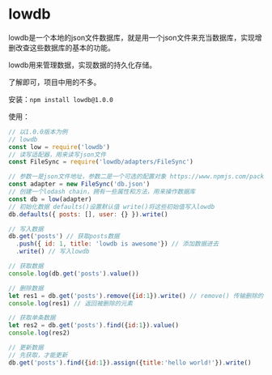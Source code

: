 # lowdb

lowdb是一个本地的json文件数据库，就是用一个json文件来充当数据库，实现增删改查这些数据库的基本的功能。

lowdb用来管理数据，实现数据的持久化存储。

了解即可，项目中用的不多。

安装：`npm install lowdb@1.0.0`

使用：

```js
// 以1.0.0版本为例
// lowdb
const low = require('lowdb')
// 读写适配器，用来读写json文件 
const FileSync = require('lowdb/adapters/FileSync')

// 参数一是json文件地址，参数二是一个可选的配置对象 https://www.npmjs.com/package/lowdb/v/1.0.0
const adapter = new FileSync('db.json')
// 创建一个lodash chain，拥有一些属性和方法，用来操作数据库
const db = low(adapter)
// 初始化数据 defaults()设置默认值 write()将这些初始值写入lowdb
db.defaults({ posts: [], user: {} }).write()

// 写入数据
db.get('posts') // 获取posts数据
  .push({ id: 1, title: 'lowdb is awesome'}) // 添加数据进去
  .write() // 写入lowdb

// 获取数据 
console.log(db.get('posts').value())

// 删除数据
let res1 = db.get('posts').remove({id:1}).write() // remove() 传输删除的条件
console.log(res1) // 返回被删除的元素

// 获取单条数据
let res2 = db.get('posts').find({id:1}).value()
console.log(res2)

// 更新数据
// 先获取，才能更新
db.get('posts').find({id:1}).assign({title:'hello world!'}).write()
```
